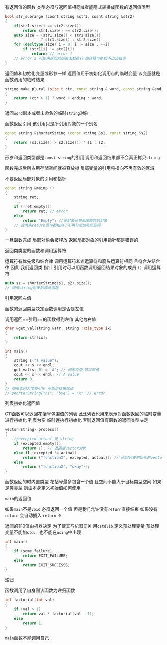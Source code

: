 有返回值的函数
类型必须与返回值相同或者能隐式转换成函数的返回值类型

```cpp
bool str_subrange (cosnt string &str1, cosnt string &str2)
{
    if(str1.size() == str2.size())
        return str1.size() == str2.size();
    auto size = (str1.size() < str2.size()) 
                ? str1.size() : str2.size()
    for (decltype(size) i = 0; i != size ; ++i)
        if (str1[i] != str2[i])
            return; // error 1
    // error 2 可能未返回就结束函数执行 编译器可能检不出该错误
}
```

返回值和初始化变量或形参一样 返回值用于初始化调用点的临时变量 该变量就是函数调用的临时结果
```cpp
string make_plural (size_t ctr, const string & word, const string &ending)
{
    return (ctr > 1) ? word + ending : word;
}
```
返回`word`副本或者未命名的临时`string`对象

函数返回引用 该引用只是所引用对象的一个别名
```cpp
const string &shorterString (const string &s1, const string &s2)
{
    return (s1.size() > s2.size()) ? s1 : s2;
}
```
形参和返回类型都是`const string`的引用 调用和返回结果都不会真正拷贝`string`

函数完成后所占用存储空间就被释放掉 局部变量的引用将指向不再有效的区域

不要返回局部对象的引用和指针
```cpp
const string &mainp ()
{
    string ret;
    ...
    if (!ret.empty())
        return ret; // error 
    else 
        return "Empty"; //该对象也是局部临时的对象 
    // 这两条return语句都指向了不再可用的局部空间
}
```
一旦函数完成 局部对象会被释放 返回局部对象的引用指针都是错误的

返回类类型的函数和调用运算符

运算符有优先级和结合律 调用运算符和点运算符和箭头运算符相同 且符合左结合律 因此 我们返回类 指针 引用时可以用函数调用返回结果对象的成员 `()` 调用运算符
```cpp
auto sz = shorterString(s1, s2).size();
// 调用string对象的成员函数
```

引用返回左值

函数的返回类型决定函数调用是否是左值 

调用返回==引用==的函数得到左值 其他为右值 
```cpp
char &get_val(string &str, string::szie_type ix)
{
    return str[ix];
}

int main()
{
    string s("a value");
    cout << s << endl;
    get_val(s, 0) = 'A'; // 调用左值 可以赋值
    cout << s << endl; // A value
    return 0;
}
// 如果返回为常量引用 不能给结果赋值
// shorterString("hi", "bye") = "X"; // error
```

列表初始化返回值

C11函数可以返回花括号包围值的列表 此处列表也用来表示对函数返回的临时变量进行初始化 列表为空 临时连执行初始化 否则返回值有函数的返回类型决定
```cpp
vector<string> process()
{
    //excepted actual 是 string 
    if (excepted.empty())
        return {}; // 返回空vector对象
    else if (excepted != actual)
        return {"functionX", excepted, actual}); // 返回列表初始化的vector对象
    else 
        return {"functionX", "okay"});
}
```
函数返回的时内置类型 花括号最多包含一个值 且空间不能大于目标类型空间 如果是类类型 则由本身定义初始值如何使用

`main`的返回值

如果`main`不是`void` 必须返回一个值 但是我们允许没有`return`直接结束 如果没有`return` 会自动插入 `return 0` 

返回的非0值由机器决定 为了使其与机器无关 用`cstdlib` 定义预处理变量
预处理变量不能加`std::` 也不能在`using`中出现
```cpp
int main()
{
    if (some_failure)
        return EXIT_FAILURE;
    else
        return EXIT_SUCCESSS;
}
```
递归

函数调用了自身则该函数为递归函数
```cpp
int factorial(int val)
{
    if (val > 1)
        return val * factorial(val - 1);
    else
        return 1;
}
```

`main`函数不能调用自己
